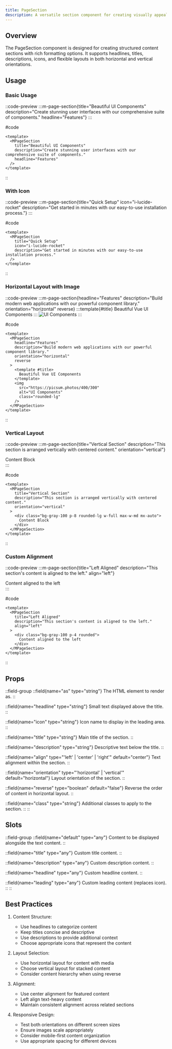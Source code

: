 ```yaml
---
title: PageSection
description: A versatile section component for creating visually appealing content blocks with support for headlines, titles, descriptions, and flexible layouts.
---
```


## Overview

The PageSection component is designed for creating structured content sections with rich formatting options. It supports headlines, titles, descriptions, icons, and flexible layouts in both horizontal and vertical orientations.

## Usage

### Basic Usage

::code-preview
:::m-page-section{title="Beautiful UI Components" description="Create stunning user interfaces with our comprehensive suite of components." headline="Features"}
:::

#code
```vue
<template>
  <MPageSection
    title="Beautiful UI Components"
    description="Create stunning user interfaces with our comprehensive suite of components."
    headline="Features"
  />
</template>
```
::

### With Icon

::code-preview
:::m-page-section{title="Quick Setup" icon="i-lucide-rocket" description="Get started in minutes with our easy-to-use installation process."}
:::

#code
```vue
<template>
  <MPageSection
    title="Quick Setup"
    icon="i-lucide-rocket"
    description="Get started in minutes with our easy-to-use installation process."
  />
</template>
```
::

### Horizontal Layout with Image

::code-preview
:::m-page-section{headline="Features" description="Build modern web applications with our powerful component library." orientation="horizontal" reverse}
  :::template{#title}
    Beautiful Vue UI Components
  :::
  <img src="https://picsum.photos/400/300" alt="UI Components" class="rounded-lg" />
:::

#code
```vue
<template>
  <MPageSection
    headline="Features"
    description="Build modern web applications with our powerful component library."
    orientation="horizontal"
    reverse
  >
    <template #title>
      Beautiful Vue UI Components
    </template>
    <img
      src="https://picsum.photos/400/300"
      alt="UI Components"
      class="rounded-lg"
    />
  </MPageSection>
</template>
```
::

### Vertical Layout

::code-preview
:::m-page-section{title="Vertical Section" description="This section is arranged vertically with centered content." orientation="vertical"}
  <div class="bg-gray-100 p-8 rounded-lg w-full max-w-md mx-auto">
    Content Block
  </div>
:::

#code
```vue
<template>
  <MPageSection
    title="Vertical Section"
    description="This section is arranged vertically with centered content."
    orientation="vertical"
  >
    <div class="bg-gray-100 p-8 rounded-lg w-full max-w-md mx-auto">
      Content Block
    </div>
  </MPageSection>
</template>
```
::

### Custom Alignment

::code-preview
:::m-page-section{title="Left Aligned" description="This section's content is aligned to the left." align="left"}
  <div class="bg-gray-100 p-4 rounded">
    Content aligned to the left
  </div>
:::

#code
```vue
<template>
  <MPageSection
    title="Left Aligned"
    description="This section's content is aligned to the left."
    align="left"
  >
    <div class="bg-gray-100 p-4 rounded">
      Content aligned to the left
    </div>
  </MPageSection>
</template>
```
::

## Props

::field-group
  ::field{name="as" type="string"}
  The HTML element to render as.
  ::

  ::field{name="headline" type="string"}
  Small text displayed above the title.
  ::

  ::field{name="icon" type="string"}
  Icon name to display in the leading area.
  ::

  ::field{name="title" type="string"}
  Main title of the section.
  ::

  ::field{name="description" type="string"}
  Descriptive text below the title.
  ::

  ::field{name="align" type="'left' | 'center' | 'right'" default="center"}
  Text alignment within the section.
  ::

  ::field{name="orientation" type="'horizontal' | 'vertical'" default="horizontal"}
  Layout orientation of the section.
  ::

  ::field{name="reverse" type="boolean" default="false"}
  Reverse the order of content in horizontal layout.
  ::

  ::field{name="class" type="string"}
  Additional classes to apply to the section.
  ::
::

## Slots

::field-group
  ::field{name="default" type="any"}
  Content to be displayed alongside the text content.
  ::

  ::field{name="title" type="any"}
  Custom title content.
  ::

  ::field{name="description" type="any"}
  Custom description content.
  ::

  ::field{name="headline" type="any"}
  Custom headline content.
  ::

  ::field{name="leading" type="any"}
  Custom leading content (replaces icon).
  ::
::

## Best Practices

1. Content Structure:
   - Use headlines to categorize content
   - Keep titles concise and descriptive
   - Use descriptions to provide additional context
   - Choose appropriate icons that represent the content

2. Layout Selection:
   - Use horizontal layout for content with media
   - Choose vertical layout for stacked content
   - Consider content hierarchy when using reverse

3. Alignment:
   - Use center alignment for featured content
   - Left align text-heavy content
   - Maintain consistent alignment across related sections

4. Responsive Design:
   - Test both orientations on different screen sizes
   - Ensure images scale appropriately
   - Consider mobile-first content organization
   - Use appropriate spacing for different devices 